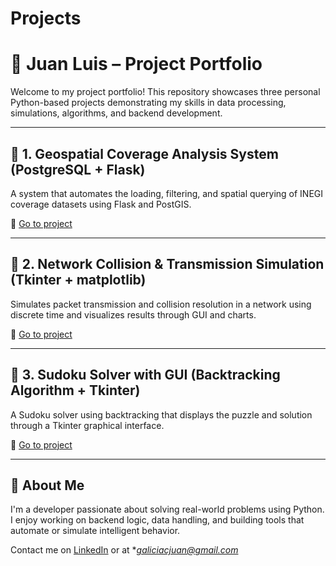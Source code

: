 # Projects

# 🧠 Juan Luis – Project Portfolio

Welcome to my project portfolio! This repository showcases three personal Python-based projects demonstrating my skills in data processing, simulations, algorithms, and backend development.

---

## 📍 1. Geospatial Coverage Analysis System (PostgreSQL + Flask)

A system that automates the loading, filtering, and spatial querying of INEGI coverage datasets using Flask and PostGIS.

🔗 [Go to project](./geospatial-system/README.md)

---

## 📡 2. Network Collision & Transmission Simulation (Tkinter + matplotlib)

Simulates packet transmission and collision resolution in a network using discrete time and visualizes results through GUI and charts.

🔗 [Go to project](./network-simulation/README.md)

---

## 🔢 3. Sudoku Solver with GUI (Backtracking Algorithm + Tkinter)

A Sudoku solver using backtracking that displays the puzzle and solution through a Tkinter graphical interface.

🔗 [Go to project](./sudoku-solver/README.md)

---

## 💼 About Me

I'm a developer passionate about solving real-world problems using Python. I enjoy working on backend logic, data handling, and building tools that automate or simulate intelligent behavior.

Contact me on [LinkedIn](https://www.linkedin.com/in/tu-usuario) or at **galiciacjuan@gmail.com*
